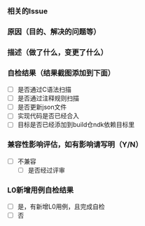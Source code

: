 ### 相关的Issue


### 原因（目的、解决的问题等）


### 描述（做了什么，变更了什么）


### 自检结果（结果截图添加到下面）
- [ ] 是否通过C语法扫描
- [ ] 是否通过注释规则扫描
- [ ] 是否更新json文件
- [ ] 实现代码是否已经合入
- [ ] 目标是否已经添加到build仓ndk依赖目标里

### 兼容性影响评估，如有影响请写明（Y/N）
- [ ] 不兼容
  - [ ] 是否经过评审

### L0新增用例自检结果
- [ ] 是，有新增L0用例，且完成自检
- [ ] 否